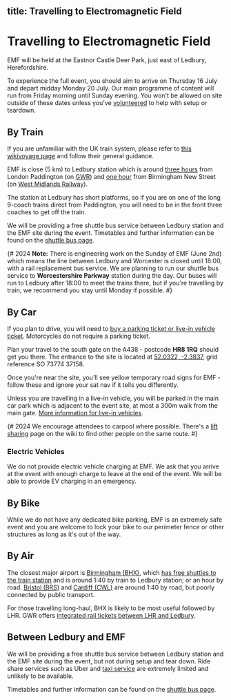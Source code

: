 title: Travelling to Electromagnetic Field
---
# Travelling to Electromagnetic Field

EMF will be held at the Eastnor Castle Deer Park, just east of Ledbury, Herefordshire.

To experience the full event, you should aim to arrive on Thursday 16 July and depart midday Monday 20 July. Our main programme of content will run from Friday morning until Sunday evening. You won't be allowed on site outside of these dates unless you've [volunteered](/about/volunteering) to help with setup or teardown.

## By Train
If you are unfamiliar with the UK train system, please refer to [this wikivoyage page](https://en.wikivoyage.org/wiki/Rail_travel_in_Great_Britain) and follow their general guidance.

EMF is close (5 km) to Ledbury station which is around [three hours](https://traintimes.org.uk/london+paddington/ledbury/) from London Paddington (on [GWR](https://www.gwr.com)) and [one hour](https://traintimes.org.uk/birmingham+new+street/ledbury) from Birmingham New Street (on [West Midlands Railway](https://www.westmidlandsrailway.co.uk/)).

The station at Ledbury has short platforms, so if you are on one of the long 9-coach trains direct
from Paddington, you will need to be in the front three coaches to get off the train.

We will be providing a free shuttle bus service between Ledbury station and the EMF site during the event. 
Timetables and further information can be found on the [shuttle bus page](https://bus.emf.camp/about/).

{# 2024
**Note:** There is engineering work on the Sunday of EMF (June 2nd) which means the line between Ledbury and Worcester is closed until 18:00, with a rail replacement bus service. We are planning to run our shuttle bus service to **Worcestershire Parkway** station during the day. Our buses will run to Ledbury after 18:00 to meet the trains there, but if you're travelling by train, we recommend you stay until Monday if possible.
#}

## By Car
If you plan to drive, you will need to [buy a parking ticket or live-in vehicle ticket](/tickets/other). Motorcycles do not require a parking ticket. 

Plan your travel to the south gate on the A438 - postcode **HR8 1RQ** should get you there. The entrance to the site is located at [52.0322, -2.3837](geo:52.03222,-2.3837), grid reference SO 73774 37158.

Once you're near the site, you'll see yellow temporary road signs for EMF - follow these and ignore your sat nav if it tells you differently.

Unless you are travelling in a live-in vehicle, you will be parked in the main car park which is adjacent to the event site, at most a 300m walk from the main gate. [More information for live-in vehicles](/about/live-in-vehicles).

{# 2024
We encourage attendees to carpool where possible. There's a [lift sharing](https://wiki.emfcamp.org/wiki/Lift_sharing) page on the wiki to find other people on the same route.
#}

### Electric Vehicles
We do not provide electric vehicle charging at EMF. We ask that you arrive at the event with enough charge to leave at the end of the event. We will be able to provide EV charging in an emergency.

## By Bike

While we do not have any dedicated bike parking, EMF is an extremely safe event and you are welcome to lock your bike to our perimeter fence or other structures as long as it's out of the way.

## By Air
The closest major airport is [Birmingham (BHX)](https://en.wikipedia.org/wiki/Birmingham_Airport), which [has free shuttles to the train station](https://www.thetrainline.com/airport-transfers/united-kingdom/trains-from-birmingham-airport) and is around 1:40 by train to Ledbury station; or an hour by road. [Bristol (BRS)](https://en.wikipedia.org/wiki/Bristol_Airport) and [Cardiff (CWL)](https://en.wikipedia.org/wiki/Cardiff_Airport) are around 1:40 by road, but poorly connected by public transport.

For those travelling long-haul, BHX is likely to be most useful followed by LHR. GWR offers [integrated rail tickets between LHR and Ledbury](https://www.gwr.com/travel-information/travel-connections/gwr-air).

## Between Ledbury and EMF
We will be providing a free shuttle bus service between Ledbury station and the EMF site during the event, but not during setup and tear down. Ride share services such as Uber and [taxi service](https://www.malvern-taxis.co.uk/ledbury-taxi-service/) are extremely limited and unlikely to be available.

Timetables and further information can be found on the [shuttle bus page](https://bus.emf.camp/about/).

